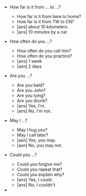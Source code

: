 - How far is it from ... to ...?
  - How far is it from here to home?
  - How far is it from TW to CN?
  - [ans] about 10 kilometers.
  - [ans] 10 minutes by a car.

- How often do you ...?
  - How often do you call him?
  - How often do you practice?
  - [ans] 1 week
  - [asn] 2 days

- Are you ...?
  - Are you bald?
  - Are you John?
  - Are you lying?
  - Are you drunk?
  - [ans] Yes, I'm.
  - [ans] No, I'm not.

- May I ...?
  - May I hug you?
  - May I call later?
  - [asn] Yes, you may.
  - [asn] No, you may not.

- Could you ...?
  - Could you forgive me?
  - Could you repeat that?
  - Could you explain why?
  - [ans] Yes, I could.
  - [ans] No, I couldn't.

- 
